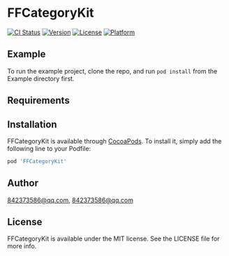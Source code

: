 # FFCategoryKit

[![CI Status](http://img.shields.io/travis/842373586@qq.com/FFCategoryKit.svg?style=flat)](https://travis-ci.org/842373586@qq.com/FFCategoryKit)
[![Version](https://img.shields.io/cocoapods/v/FFCategoryKit.svg?style=flat)](http://cocoapods.org/pods/FFCategoryKit)
[![License](https://img.shields.io/cocoapods/l/FFCategoryKit.svg?style=flat)](http://cocoapods.org/pods/FFCategoryKit)
[![Platform](https://img.shields.io/cocoapods/p/FFCategoryKit.svg?style=flat)](http://cocoapods.org/pods/FFCategoryKit)

## Example

To run the example project, clone the repo, and run `pod install` from the Example directory first.

## Requirements

## Installation

FFCategoryKit is available through [CocoaPods](http://cocoapods.org). To install
it, simply add the following line to your Podfile:

```ruby
pod 'FFCategoryKit'
```

## Author

842373586@qq.com, 842373586@qq.com

## License

FFCategoryKit is available under the MIT license. See the LICENSE file for more info.
